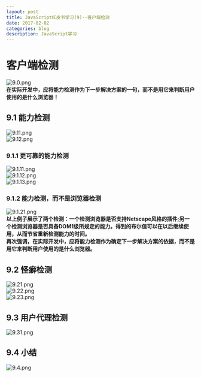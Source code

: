 ```yaml
---
layout: post
title: JavaScript红皮书学习(9)--客户端检测
date: 2017-02-02
categories: blog
description: JavaScript学习
---
```


# 客户端检测      
![9.0.png](http://upload-images.jianshu.io/upload_images/3001083-94ec13d7b32f3233.png?imageMogr2/auto-orient/strip%7CimageView2/2/w/1240)      
**在实际开发中，应将能力检测作为下一步解决方案的一句，而不是用它来判断用户使用的是什么浏览器！**      

## 9.1 能力检测      
![9.11.png](http://upload-images.jianshu.io/upload_images/3001083-12514c0293153d42.png?imageMogr2/auto-orient/strip%7CimageView2/2/w/1240)      
![9.12.png](http://upload-images.jianshu.io/upload_images/3001083-3636d018c006b941.png?imageMogr2/auto-orient/strip%7CimageView2/2/w/1240)      
            
### 9.1.1 更可靠的能力检测      
![9.1.11.png](http://upload-images.jianshu.io/upload_images/3001083-a9012be24ea4ff5d.png?imageMogr2/auto-orient/strip%7CimageView2/2/w/1240)      
![9.1.12.png](http://upload-images.jianshu.io/upload_images/3001083-a976632a3d5ce335.png?imageMogr2/auto-orient/strip%7CimageView2/2/w/1240)      
![9.1.13.png](http://upload-images.jianshu.io/upload_images/3001083-e97b6eadd8656cf7.png?imageMogr2/auto-orient/strip%7CimageView2/2/w/1240)      

### 9.1.2 能力检测，而不是浏览器检测      
![9.1.21.png](http://upload-images.jianshu.io/upload_images/3001083-d5fa3dbab56d2f36.png?imageMogr2/auto-orient/strip%7CimageView2/2/w/1240)      
**以上例子展示了两个检测：一个检测浏览器是否支持Netscape风格的插件;另一个检测浏览器是否具备DOM1级所规定的能力。得到的布尔值可以在以后继续使用，从而节省重新检测能力的时间。**      
**再次强调，在实际开发中，应将能力检测作为确定下一步解决方案的依据，而不是用它来判断用户使用的是什么浏览器。**      
      
## 9.2 怪癖检测      
![9.21.png](http://upload-images.jianshu.io/upload_images/3001083-9d9f54dcc7866f19.png?imageMogr2/auto-orient/strip%7CimageView2/2/w/1240)      
![9.22.png](http://upload-images.jianshu.io/upload_images/3001083-c342e28cacccd723.png?imageMogr2/auto-orient/strip%7CimageView2/2/w/1240)      
![9.23.png](http://upload-images.jianshu.io/upload_images/3001083-e0091c5b8715e7c5.png?imageMogr2/auto-orient/strip%7CimageView2/2/w/1240)      

## 9.3 用户代理检测      
![9.31.png](http://upload-images.jianshu.io/upload_images/3001083-a1cad7d831e7eb4b.png?imageMogr2/auto-orient/strip%7CimageView2/2/w/1240)      

## 9.4 小结      
![9.4.png](http://upload-images.jianshu.io/upload_images/3001083-28845ed6368a0d93.png?imageMogr2/auto-orient/strip%7CimageView2/2/w/1240)      